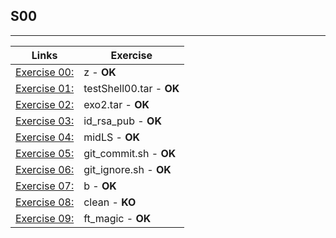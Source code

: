 ## S00
---------------------

Links | Exercise 
---------------------------|---------------------------
[Exercise 00:](/S00/ex00/) | z - **OK**
[Exercise 01:](/S00/ex01/) | testShell00.tar - **OK**
[Exercise 02:](/S00/ex02/) | exo2.tar - **OK**
[Exercise 03:](/S00/ex03/) | id_rsa_pub - **OK**
[Exercise 04:](/S00/ex04/) | midLS - **OK**
[Exercise 05:](/S00/ex05/) | git_commit.sh - **OK**
[Exercise 06:](/S00/ex06/) | git_ignore.sh - **OK**
[Exercise 07:](/S00/ex07/) | b - **OK**
[Exercise 08:](/S00/ex08/) | clean - **KO**
[Exercise 09:](/S00/ex09/) | ft_magic - **OK**